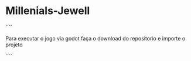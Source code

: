 # Millenials-Jewell


´´´´

Para executar o jogo via godot faça o download do repositorio e importe o projeto

´´´´